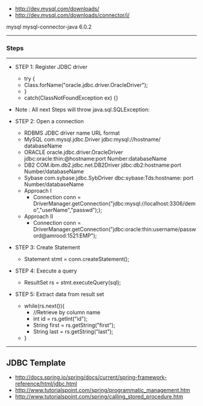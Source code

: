 
* http://dev.mysql.com/downloads/
* http://dev.mysql.com/downloads/connector/j/


 <dependency>
	<groupId>mysql</groupId>
	<artifactId>mysql-connector-java</artifactId>
	<version>6.0.2</version>
 </dependency>

----------------
### Steps
----------------
* STEP 1: Register JDBC driver

	- try {
	-	Class.forName("oracle.jdbc.driver.OracleDriver");
	- }
	- catch(ClassNotFoundException ex) {}

* Note : 	All next Steps will throw java.sql.SQLException:
* STEP 2: Open a connection
	
	* RDBMS		JDBC driver name			URL format
	* MySQL		com.mysql.jdbc.Driver			jdbc:mysql://hostname/ databaseName
	* ORACLE	oracle.jdbc.driver.OracleDriver		jdbc:oracle:thin:@hostname:port Number:databaseName
	* DB2		COM.ibm.db2.jdbc.net.DB2Driver		jdbc:db2:hostname:port Number/databaseName
	* Sybase	com.sybase.jdbc.SybDriver		dbc:sybase:Tds:hostname: port Number/databaseName

	- Approach I
		- Connection conn = DriverManager.getConnection("jdbc:mysql://localhost:3306/demo","userName","passwd"););
	- Approach II
		- Connection conn = DriverManager.getConnection("jdbc:oracle:thin:username/password@amrood:1521:EMP");

* STEP 3: Create Statement
	- Statement stmt = conn.createStatement();

* STEP 4: Execute a query
	- ResultSet rs = stmt.executeQuery(sql);

* STEP 5: Extract data from result set	
	- while(rs.next()){
        - 	//Retrieve by column name
        - 	int id  = rs.getInt("id");
        - 	String first = rs.getString("first");
        - 	String last = rs.getString("last");
	- }

--------------
JDBC Template 
--------------
 * http://docs.spring.io/spring/docs/current/spring-framework-reference/html/jdbc.html
 * http://www.tutorialspoint.com/spring/programmatic_management.htm
 * http://www.tutorialspoint.com/spring/calling_stored_procedure.htm
